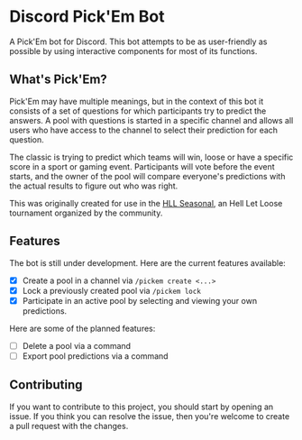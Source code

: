 # Discord Pick'Em Bot

A Pick'Em bot for Discord. This bot attempts to be as user-friendly as possible by using interactive components for most of its functions.

## What's Pick'Em?

Pick'Em may have multiple meanings, but in the context of this bot it consists of a set of questions for which participants try to predict the answers. A pool with questions is started in a specific channel and allows all users who have access to the channel to select their prediction for each question.

The classic is trying to predict which teams will win, loose or have a specific score in a sport or gaming event. Participants will vote before the event starts, and the owner of the pool will compare everyone's predictions with the actual results to figure out who was right.

This was originally created for use in the [HLL Seasonal](https://hllseasonal.com/), an Hell Let Loose tournament organized by the community.

## Features

The bot is still under development. Here are the current features available:

- [x] Create a pool in a channel via `/pickem create <...>`
- [x] Lock a previously created pool via `/pickem lock`
- [x] Participate in an active pool by selecting and viewing your own predictions.

Here are some of the planned features:

- [ ] Delete a pool via a command
- [ ] Export pool predictions via a command

## Contributing

If you want to contribute to this project, you should start by opening an issue. If you think you can resolve the issue, then you're welcome to create a pull request with the changes.
